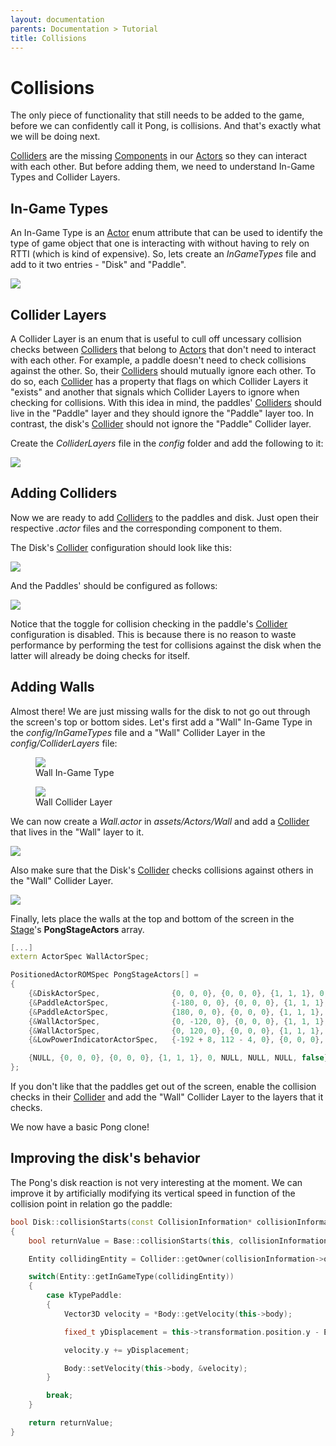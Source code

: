 ```yaml
---
layout: documentation
parents: Documentation > Tutorial
title: Collisions
---
```


# Collisions

The only piece of functionality that still needs to be added to the game, before we can confidently call it Pong, is collisions. And that's exactly what we will be doing next.

[Colliders](/documentation/api/class-collider/) are the missing [Components](/documentation/api/class-component/) in our [Actors](/documentation/api/class-actor/) so they can interact with each other. But before adding them, we need to understand In-Game Types and Collider Layers.

## In-Game Types

An In-Game Type is an [Actor](/documentation/api/class-component/) enum attribute that can be used to identify the type of game object that one is interacting with without having to rely on RTTI (which is kind of expensive). So, lets create an _InGameTypes_ file and add to it two entries - "Disk" and "Paddle".

<a href="/documentation/images/tutorial/in-game-types.png" data-toggle="lightbox" data-gallery="gallery" data-caption="In-Game Types "><img src="/documentation/images/tutorial/in-game-types.png" /></a>

## Collider Layers

A Collider Layer is an enum that is useful to cull off uncessary collision checks between [Colliders](/documentation/api/class-collider/) that belong to [Actors](/documentation/api/class-component/) that don't need to interact with each other. For example, a paddle doesn't need to check collisions against the other. So, their [Colliders](/documentation/api/class-collider/) should mutually ignore each other. To do so, each [Collider](/documentation/api/class-collider/) has a property that flags on which Collider Layers it "exists" and another that signals which Collider Layers to ignore when checking for collisions. With this idea in mind, the paddles' [Colliders](/documentation/api/class-collider/) should live in the "Paddle" layer and they should ignore the "Paddle" layer too. In contrast, the disk's [Collider](/documentation/api/class-collider/) should not ignore the "Paddle" Collider layer.

Create the _ColliderLayers_ file in the _config_ folder and add the following to it:

<a href="/documentation/images/tutorial/collider-layers.png" data-toggle="lightbox" data-gallery="gallery" data-caption="Collider Layers"><img src="/documentation/images/tutorial/collider-layers.png" /></a>

## Adding Colliders

Now we are ready to add [Colliders](/documentation/api/class-collider/) to the paddles and disk. Just open their respective _.actor_ files and the corresponding component to them.

The Disk's [Collider](/documentation/api/class-collider/) configuration should look like this:

<a href="/documentation/images/tutorial/disk-collider.png" data-toggle="lightbox" data-gallery="gallery" data-caption="Disk collider"><img src="/documentation/images/tutorial/disk-collider.png" /></a>

And the Paddles' should be configured as follows:

<a href="/documentation/images/tutorial/paddle-collider.png" data-toggle="lightbox" data-gallery="gallery" data-caption="Paddle collider"><img src="/documentation/images/tutorial/paddle-collider.png" /></a>

Notice that the toggle for collision checking in the paddle's [Collider](/documentation/api/class-collider/) configuration is disabled. This is because there is no reason to waste performance by performing the test for collisions against the disk when the latter will already be doing checks for itself.

## Adding Walls

Almost there! We are just missing walls for the disk to not go out through the screen's top or bottom sides. Let's first add a "Wall" In-Game Type in the _config/InGameTypes_ file and a "Wall" Collider Layer in the _config/ColliderLayers_ file:

<figure style="width: 48%">
    <a href="/documentation/images/tutorial/wall-in-game-type.png" data-toggle="lightbox" data-gallery="gallery" data-caption="Wall In-Game Type">
        <img src="/documentation/images/tutorial/wall-in-game-type.png" />
    </a>
    <figcaption>
        Wall In-Game Type
    </figcaption>
</figure>
<figure style="width: 48%">
    <a href="/documentation/images/tutorial/wall-collider-layer.png" data-toggle="lightbox" data-gallery="gallery" data-caption="Wall Collider Layer">
        <img src="/documentation/images/tutorial/wall-collider-layer.png" />
    </a>
    <figcaption>
        Wall Collider Layer
    </figcaption>
</figure>

We can now create a _Wall.actor_ in _assets/Actors/Wall_ and add a [Collider](/documentation/api/class-collider/) that lives in the "Wall" layer to it.

<a href="/documentation/images/tutorial/wall-actor.png" data-toggle="lightbox" data-gallery="gallery" data-caption="Wall Actor"><img src="/documentation/images/tutorial/wall-actor.png" /></a>

Also make sure that the Disk's [Collider](/documentation/api/class-collider/) checks collisions against others in the "Wall" Collider Layer.

<a href="/documentation/images/tutorial/disk-collider-wall.png" data-toggle="lightbox" data-gallery="gallery" data-caption="Disk Wall Collider Layer"><img src="/documentation/images/tutorial/disk-collider-wall.png" /></a>

Finally, lets place the walls at the top and bottom of the screen in the [Stage](/documentation/api/struct-stage-spec/)'s **PongStageActors** array.

```cpp
[...]
extern ActorSpec WallActorSpec;

PositionedActorROMSpec PongStageActors[] =
{
    {&DiskActorSpec,                {0, 0, 0}, {0, 0, 0}, {1, 1, 1}, 0, "Disk", NULL, NULL, false},
    {&PaddleActorSpec,              {-180, 0, 0}, {0, 0, 0}, {1, 1, 1}, 0, PADDLE_LEFT_NAME, NULL, NULL, false},
    {&PaddleActorSpec,              {180, 0, 0}, {0, 0, 0}, {1, 1, 1}, 0, PADDLE_RIGHT_NAME, NULL, NULL, false},
    {&WallActorSpec,                {0, -120, 0}, {0, 0, 0}, {1, 1, 1}, 0, NULL, NULL, NULL, false},
    {&WallActorSpec,                {0, 120, 0}, {0, 0, 0}, {1, 1, 1}, 0, NULL, NULL, NULL, false},
    {&LowPowerIndicatorActorSpec,   {-192 + 8, 112 - 4, 0}, {0, 0, 0}, {1, 1, 1}, 0, NULL, NULL, NULL, false},

    {NULL, {0, 0, 0}, {0, 0, 0}, {1, 1, 1}, 0, NULL, NULL, NULL, false},
};
```

If you don't like that the paddles get out of the screen, enable the collision checks in their [Collider](/documentation/api/class-collider/) and add the "Wall" Collider Layer to the layers that it checks.

We now have a basic Pong clone!

## Improving the disk's behavior

The Pong's disk reaction is not very interesting at the moment. We can improve it by artificially modifying its vertical speed in function of the collision point in relation go the paddle:

```cpp
bool Disk::collisionStarts(const CollisionInformation* collisionInformation)
{
    bool returnValue = Base::collisionStarts(this, collisionInformation);

    Entity collidingEntity = Collider::getOwner(collisionInformation->otherCollider);

    switch(Entity::getInGameType(collidingEntity))
    {
        case kTypePaddle:
        {
            Vector3D velocity = *Body::getVelocity(this->body);

            fixed_t yDisplacement = this->transformation.position.y - Entity::getPosition(collidingEntity)->y;

            velocity.y += yDisplacement;

            Body::setVelocity(this->body, &velocity);
        }

        break;
    }

    return returnValue;
}
```
